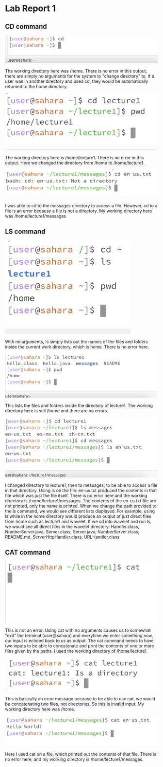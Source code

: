 # Lab Report 1
## CD command
![Image](image1.png)

The working directory here was /home. There is no error in this output, there are simply no arguments for the system to "change directory" to. If a user was in another directory and used cd, they would be automatically returned to the home directory.



![Image](image2.png)

The working directory here is /home/lecture1. There is no error in this output. Here we changed the directory from /home to /home/lecture1.

![Image](image3.png)

I was able to cd to the messages directory to access a file. However, cd to a file is an error because a file is not a directory. My working directory here was /home/lecture1/messages
## LS command

![Image](image4.png)

With no arguments, ls simply lists out the names of the files and folders inside the current work directory, which is home. There is no error here.

![Image](image5.png)

This lists the files and folders inside the directory of lecture1. The working directory here is still /home and there are no errors.

![Image](image6.png)

I changed directory to lecture1, then to messages, to be able to access a file in that directory. Using ls on the file: en-us.txt produced the contents in that file which was just the file itself. There is no error here and the working directory is /home/lecture1/messages. The contents of the en-us.txt file are not printed, only the name is printed. When we change the path provided to the ls command, we would see different lists displayed. For example, using ls while in the home directory would produce an output of just direct files from home such as lecture1 and wavelet. If we cd into wavelet and run ls, we would see all direct files in the wavelet directory: Handler.class, NumberServer.java, Server.class, Server.java, NumberServer.class, README.md, ServerHttpHandler.class, URLHandler.class

## CAT command

![Image](image7.png)

This is not an error. Using cat with no arguments causes us to somewhat "exit" the terminal (user@sahara) and everytime we enter something now, our input is echoed back to us as output. The cat command needs to have two inputs to be able to concatenate and print the contents of one or more files given by the paths. I used the working directory of /home/lecture1.

![Image](image8.png)

This is basically an error message because to be able to use cat, we would be concatenating two files, not directories. So this is invalid input. My working directory here was /home. 

![Image](image9.png)

Here I used cat on a file, which printed out the contents of that file. There is no error here, and my working directory is /home/lecture1/messages.
